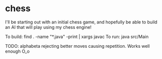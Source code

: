 # chess

I'll be starting out with an initial chess game, and hopefully be able to build an AI that will play using my chess engine!

To build: find . -name "*.java" -print | xargs javac
To run: java src/Main

TODO: alphabeta rejecting better moves causing repetition. Works well enough O_o

